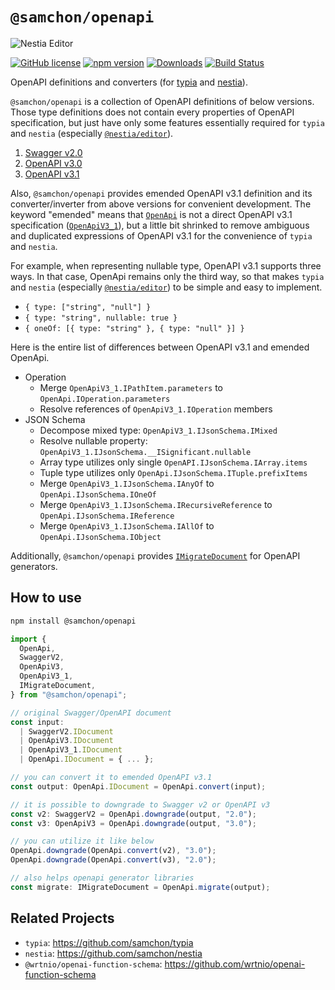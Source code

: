 # `@samchon/openapi`

![Nestia Editor](https://github.com/samchon/openapi/assets/13158709/350128f7-c159-4ba4-8f8c-743908ada8eb)

[![GitHub license](https://img.shields.io/badge/license-MIT-blue.svg)](https://github.com/samchon/openapi/blob/master/LICENSE)
[![npm version](https://img.shields.io/npm/v/@samchon/openapi.svg)](https://www.npmjs.com/package/@samchon/openapi)
[![Downloads](https://img.shields.io/npm/dm/@samchon/openapi.svg)](https://www.npmjs.com/package/@samchon/openapi)
[![Build Status](https://github.com/samchon/openapi/workflows/build/badge.svg)](https://github.com/samchon/openapi/actions?query=workflow%3Abuild)

OpenAPI definitions and converters (for [typia](https://github.com/samchon/typia) and [nestia](https://github.com/samchon/nestia)).

`@samchon/openapi` is a collection of OpenAPI definitions of below versions. Those type definitions does not contain every properties of OpenAPI specification, but just have only some features essentially required for `typia` and `nestia` (especially [`@nestia/editor`](https://nestia.io/docs/editor/)).

  1. [Swagger v2.0](https://github.com/samchon/openapi/blob/master/src/SwaggerV2.ts)
  2. [OpenAPI v3.0](https://github.com/samchon/openapi/blob/master/src/OpenApiV3.ts)
  3. [OpenAPI v3.1](https://github.com/samchon/openapi/blob/master/src/OpenApiV3_1.ts)

Also, `@samchon/openapi` provides emended OpenAPI v3.1 definition and its converter/inverter from above versions for convenient development. The keyword "emended" means that [`OpenApi`](https://github.com/samchon/openapi/blob/master/src/OpenApi.ts) is not a direct OpenAPI v3.1 specification ([`OpenApiV3_1`](https://github.com/samchon/openapi/blob/master/src/OpenApiV3_1.ts)), but a little bit shrinked to remove ambiguous and duplicated expressions of OpenAPI v3.1 for the convenience of `typia` and `nestia`.

For example, when representing nullable type, OpenAPI v3.1 supports three ways. In that case, OpenApi remains only the third way, so that makes `typia` and `nestia` (especially [`@nestia/editor`](https://nestia.io/docs/editor/)) to be simple and easy to implement.

- `{ type: ["string", "null"] }`
- `{ type: "string", nullable: true }`
- `{ oneOf: [{ type: "string" }, { type: "null" }] }`

Here is the entire list of differences between OpenAPI v3.1 and emended OpenApi.

- Operation
  - Merge `OpenApiV3_1.IPathItem.parameters` to `OpenApi.IOperation.parameters`
  - Resolve references of `OpenApiV3_1.IOperation` members
- JSON Schema
  - Decompose mixed type: `OpenApiV3_1.IJsonSchema.IMixed`
  - Resolve nullable property: `OpenApiV3_1.IJsonSchema.__ISignificant.nullable`
  - Array type utilizes only single `OpenAPI.IJsonSchema.IArray.items`
  - Tuple type utilizes only `OpenApi.IJsonSchema.ITuple.prefixItems`
  - Merge `OpenApiV3_1.IJsonSchema.IAnyOf` to `OpenApi.IJsonSchema.IOneOf`
  - Merge `OpenApiV3_1.IJsonSchema.IRecursiveReference` to `OpenApi.IJsonSchema.IReference`
  - Merge `OpenApiV3_1.IJsonSchema.IAllOf` to `OpenApi.IJsonSchema.IObject`

Additionally, `@samchon/openapi` provides [`IMigrateDocument`](https://github.com/samchon/openapi/blob/master/src/IMigrateDocument.ts) for OpenAPI generators.




## How to use
```bash
npm install @samchon/openapi
```

```typescript
import {
  OpenApi,
  SwaggerV2,
  OpenApiV3,
  OpenApiV3_1,
  IMigrateDocument,
} from "@samchon/openapi";

// original Swagger/OpenAPI document
const input: 
  | SwaggerV2.IDocument
  | OpenApiV3.IDocument
  | OpenApiV3_1.IDocument
  | OpenApi.IDocument = { ... };

// you can convert it to emended OpenAPI v3.1
const output: OpenApi.IDocument = OpenApi.convert(input);

// it is possible to downgrade to Swagger v2 or OpenAPI v3
const v2: SwaggerV2 = OpenApi.downgrade(output, "2.0");
const v3: OpenApiV3 = OpenApi.downgrade(output, "3.0");

// you can utilize it like below
OpenApi.downgrade(OpenApi.convert(v2), "3.0");
OpenApi.downgrade(OpenApi.convert(v3), "2.0");

// also helps openapi generator libraries
const migrate: IMigrateDocument = OpenApi.migrate(output);
```




## Related Projects
- `typia`: https://github.com/samchon/typia
- `nestia`: https://github.com/samchon/nestia
- `@wrtnio/openai-function-schema`: https://github.com/wrtnio/openai-function-schema